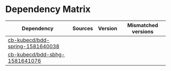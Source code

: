 # Dependency Matrix

Dependency | Sources | Version | Mismatched versions
---------- | ------- | ------- | -------------------
[cb-kubecd/bdd-spring-1581640038](https://github.com/cb-kubecd/bdd-spring-1581640038.git) |  | []() | 
[cb-kubecd/bdd-sbhg-1581641076](https://github.com/cb-kubecd/bdd-sbhg-1581641076.git) |  | []() | 
